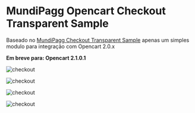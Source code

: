 # MundiPagg Opencart Checkout Transparent Sample

Baseado no [MundiPagg Checkout Transparent Sample](https://github.com/mundipagg/mundipagg-checkout-php-transparent-sample "MundiPagg Opencart")  apenas um simples modulo para integração com Opencart 2.0.x

**Em breve para: Opencart 2.1.0.1**


![checkout](http://i.imgur.com/ejo1UvI.jpg)

![checkout](http://i.imgur.com/ma9O1W7.jpg)

![checkout](http://i.imgur.com/Jw8krhe.jpg)

![checkout](http://i.imgur.com/jNjkX9I.png)

